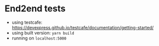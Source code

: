 # End2end tests

- using testcafe: https://devexpress.github.io/testcafe/documentation/getting-started/
- using built version: `yarn build`
- running on `localhost:5000`
